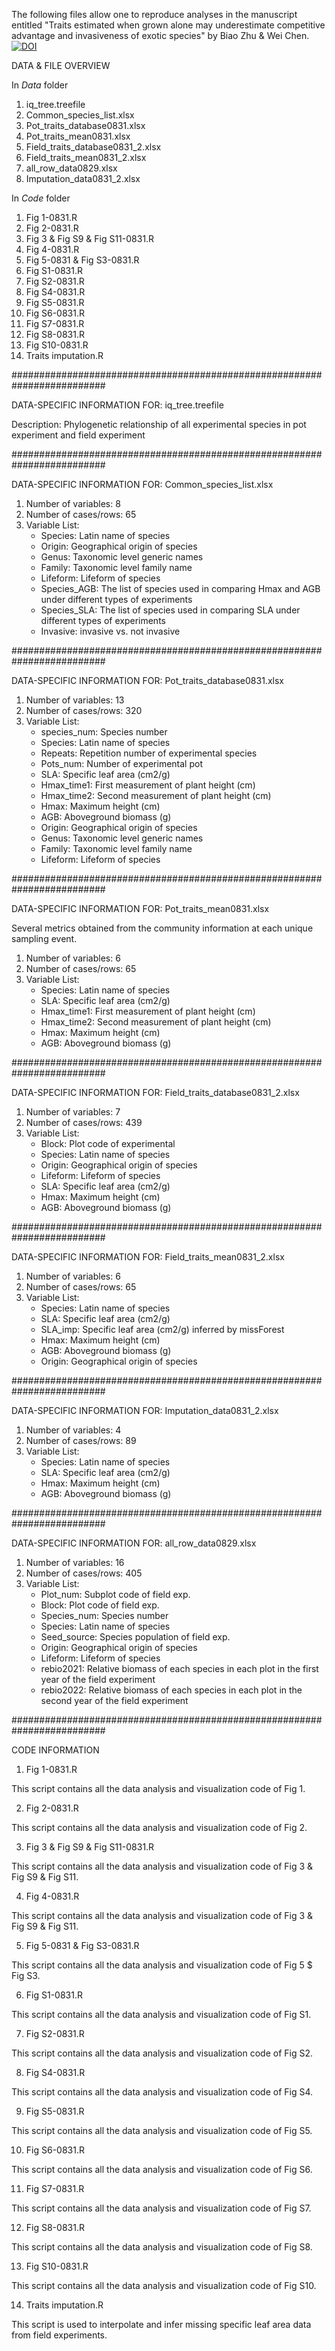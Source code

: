 The following files allow one to reproduce analyses in the manuscript entitled "Traits estimated when grown alone may underestimate competitive advantage and invasiveness of exotic species" by Biao Zhu & Wei Chen.
[![DOI](https://zenodo.org/badge/DOI/10.1111/ddi.13455.svg)](https://doi.org/10.1111/ddi.13455)

DATA & FILE OVERVIEW

In *Data* folder
1)  iq_tree.treefile
2)  Common_species_list.xlsx
3)  Pot_traits_database0831.xlsx
4)  Pot_traits_mean0831.xlsx
5)  Field_traits_database0831_2.xlsx
6)  Field_traits_mean0831_2.xlsx
7)  all_row_data0829.xlsx
8)  Imputation_data0831_2.xlsx

In *Code* folder
1)  Fig 1-0831.R
2)  Fig 2-0831.R
3)  Fig 3 & Fig S9 & Fig S11-0831.R
4)  Fig 4-0831.R
5)  Fig 5-0831 & Fig S3-0831.R
6)  Fig S1-0831.R
7)  Fig S2-0831.R
8)  Fig S4-0831.R
9)  Fig S5-0831.R
10)  Fig S6-0831.R
11)  Fig S7-0831.R
12)  Fig S8-0831.R
13)  Fig S10-0831.R
14)  Traits imputation.R

#########################################################################

DATA-SPECIFIC INFORMATION FOR: iq_tree.treefile

Description: Phylogenetic relationship of all experimental species in pot experiment and field experiment

#########################################################################

DATA-SPECIFIC INFORMATION FOR: Common_species_list.xlsx

1. Number of variables: 8
2. Number of cases/rows: 65
3. Variable List:
    * Species: Latin name of species
    * Origin: Geographical origin of species
    * Genus: Taxonomic level generic names
    * Family: Taxonomic level family name
    * Lifeform: Lifeform of species
    * Species_AGB: The list of species used in comparing Hmax and AGB under different types of experiments
    * Species_SLA: The list of species used in comparing SLA under different types of experiments
    * Invasive: invasive vs. not invasive

#########################################################################

DATA-SPECIFIC INFORMATION FOR: Pot_traits_database0831.xlsx

1. Number of variables: 13
2. Number of cases/rows: 320
3. Variable List:
    * species_num: Species number 
    * Species: Latin name of species
    * Repeats: Repetition number of experimental species
    * Pots_num: Number of experimental pot
    * SLA: Specific leaf area (cm2/g)
    * Hmax_time1:  First measurement of plant height (cm)
    * Hmax_time2:  Second measurement of plant height (cm)
    * Hmax:  Maximum height (cm)
    * AGB: Aboveground biomass (g)
    * Origin:  Geographical origin of species
    * Genus: Taxonomic level generic names
    * Family: Taxonomic level family name
    * Lifeform: Lifeform of species

#########################################################################

DATA-SPECIFIC INFORMATION FOR: Pot_traits_mean0831.xlsx

Several metrics obtained from the community information at each unique sampling event.

1. Number of variables: 6
2. Number of cases/rows: 65
3. Variable List:
    * Species: Latin name of species
    * SLA: Specific leaf area (cm2/g)
    * Hmax_time1:  First measurement of plant height (cm)
    * Hmax_time2:  Second measurement of plant height (cm)
    * Hmax:  Maximum height (cm)
    * AGB: Aboveground biomass (g)

#########################################################################

DATA-SPECIFIC INFORMATION FOR: Field_traits_database0831_2.xlsx

1. Number of variables: 7
2. Number of cases/rows: 439
3. Variable List:
    * Block: Plot code of experimental 
    * Species: Latin name of species
    * Origin:  Geographical origin of species
    * Lifeform: Lifeform of species
    * SLA: Specific leaf area (cm2/g)
    * Hmax:  Maximum height (cm)
    * AGB: Aboveground biomass (g)

#########################################################################

DATA-SPECIFIC INFORMATION FOR: Field_traits_mean0831_2.xlsx

1. Number of variables: 6
2. Number of cases/rows: 65
3. Variable List:
    * Species: Latin name of species
    * SLA: Specific leaf area (cm2/g)
    * SLA_imp: Specific leaf area (cm2/g) inferred by missForest
    * Hmax:  Maximum height (cm)
    * AGB: Aboveground biomass (g)
    * Origin:  Geographical origin of species

#########################################################################

DATA-SPECIFIC INFORMATION FOR: Imputation_data0831_2.xlsx

1. Number of variables: 4
2. Number of cases/rows: 89
3. Variable List:
    * Species: Latin name of species
    * SLA: Specific leaf area (cm2/g)
    * Hmax:  Maximum height (cm)
    * AGB: Aboveground biomass (g)

#########################################################################

DATA-SPECIFIC INFORMATION FOR: all_row_data0829.xlsx

1. Number of variables: 16
2. Number of cases/rows: 405
3. Variable List:
    * Plot_num: Subplot code of field exp.
    * Block: Plot code of field exp.
    * Species_num:  Species number
    * Species: Latin name of species
    * Seed_source: Species population of field exp.
    * Origin:  Geographical origin of species
    * Lifeform: Lifeform of species
    * rebio2021: Relative biomass of each species in each plot in the first year of the field experiment
    * rebio2022: Relative biomass of each species in each plot in the second year of the field experiment

#########################################################################


CODE INFORMATION

1)  Fig 1-0831.R

This script contains all the data analysis and visualization code of Fig 1.

2)  Fig 2-0831.R

This script contains all the data analysis and visualization code of Fig 2.

3)  Fig 3 & Fig S9 & Fig S11-0831.R

This script contains all the data analysis and visualization code of Fig 3 & Fig S9 & Fig S11.

4)  Fig 4-0831.R

This script contains all the data analysis and visualization code of Fig 3 & Fig S9 & Fig S11.

5)  Fig 5-0831 & Fig S3-0831.R

This script contains all the data analysis and visualization code of Fig 5 $ Fig S3.

6)  Fig S1-0831.R

This script contains all the data analysis and visualization code of Fig S1.

7)  Fig S2-0831.R

This script contains all the data analysis and visualization code of Fig S2.

8)  Fig S4-0831.R

This script contains all the data analysis and visualization code of Fig S4.

9)  Fig S5-0831.R

This script contains all the data analysis and visualization code of Fig S5.

10)  Fig S6-0831.R

This script contains all the data analysis and visualization code of Fig S6.

11)  Fig S7-0831.R

This script contains all the data analysis and visualization code of Fig S7.

12)  Fig S8-0831.R

This script contains all the data analysis and visualization code of Fig S8.

13)  Fig S10-0831.R

This script contains all the data analysis and visualization code of Fig S10.

14)  Traits imputation.R

This script is used to interpolate and infer missing specific leaf area data from field experiments.
